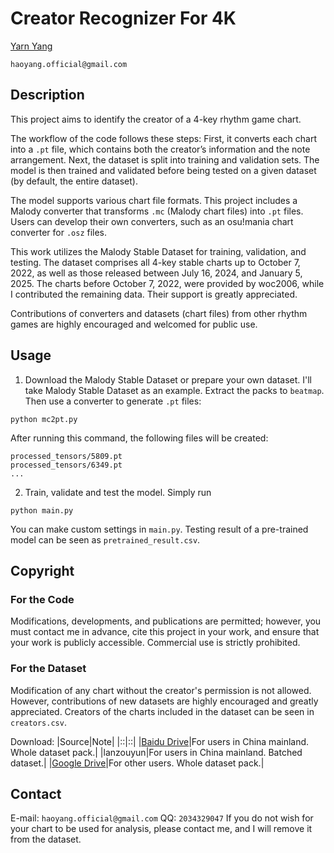 # Creator Recognizer For 4K
[Yarn Yang](https://github.com/YangHao5)

`haoyang.official@gmail.com`

## Description

This project aims to identify the creator of a 4-key rhythm game chart.

The workflow of the code follows these steps: First, it converts each chart into a `.pt` file, which contains both the creator’s information and the note arrangement. Next, the dataset is split into training and validation sets. The model is then trained and validated before being tested on a given dataset (by default, the entire dataset).

The model supports various chart file formats. This project includes a Malody converter that transforms `.mc` (Malody chart files) into `.pt` files. Users can develop their own converters, such as an osu!mania chart converter for `.osz` files.

This work utilizes the Malody Stable Dataset for training, validation, and testing. The dataset comprises all 4-key stable charts up to October 7, 2022, as well as those released between July 16, 2024, and January 5, 2025. The charts before October 7, 2022, were provided by woc2006, while I contributed the remaining data. Their support is greatly appreciated.

Contributions of converters and datasets (chart files) from other rhythm games are highly encouraged and welcomed for public use.
## Usage
1. Download the Malody Stable Dataset or prepare your own dataset. I'll take Malody Stable Dataset as an example. Extract the packs to `beatmap`. Then use a converter to generate `.pt` files:
```
python mc2pt.py
```
After running this command, the following files will be created:
```
processed_tensors/5809.pt
processed_tensors/6349.pt
...
```
2. Train, validate and test the model. Simply run
```
python main.py
```
You can make custom settings in `main.py`. Testing result of a pre-trained model can be seen as `pretrained_result.csv`.
## Copyright
### For the Code
Modifications, developments, and publications are permitted; however, you must contact me in advance, cite this project in your work, and ensure that your work is publicly accessible. Commercial use is strictly prohibited.

### For the Dataset
Modification of any chart without the creator\'s permission is not allowed. However, contributions of new datasets are highly encouraged and greatly appreciated. Creators of the charts included in the dataset can be seen in `creators.csv`.

Download:
|Source|Note|
|::|::|
|[Baidu Drive](https://pan.baidu.com/s/1WQ9qTu14L48FeUK_Z4b1qw?pwd=7891)|For users in China mainland. Whole dataset pack.|
|lanzouyun|For users in China mainland. Batched dataset.|
|[Google Drive](https://drive.google.com/file/d/1nScZVs2hEbMsjGOyGY-JKd9z7QmMDkIS/view?usp=sharing)|For other users. Whole dataset pack.|
## Contact
E-mail: `haoyang.official@gmail.com`
QQ: `2034329047`
If you do not wish for your chart to be used for analysis, please contact me, and I will remove it from the dataset.
